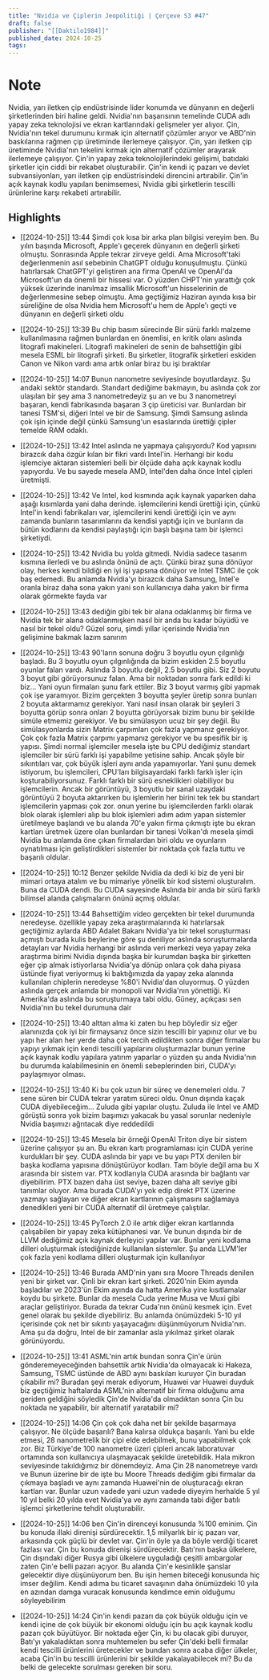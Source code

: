```yaml
---
title: "Nvidia ve Çiplerin Jeopolitiği | Çerçeve S3 #47"
draft: false
publisher: "[[Daktilo1984]]"
published_date: 2024-10-25
tags:
---
```

# Note
 Nvidia, yarı iletken çip endüstrisinde lider konumda ve dünyanın en değerli şirketlerinden biri haline geldi.
Nvidia'nın başarısının temelinde CUDA adlı yapay zeka teknolojisi ve ekran kartlarındaki gelişmeler yer alıyor.
Çin, Nvidia'nın tekel durumunu kırmak için alternatif çözümler arıyor ve ABD'nin baskılarına rağmen çip üretiminde ilerlemeye çalışıyor.
Çin, yarı iletken çip üretiminde Nvidia'nın tekelini kırmak için alternatif çözümler arayarak ilerlemeye çalışıyor.
Çin'in yapay zeka teknolojilerindeki gelişimi, batıdaki şirketler için ciddi bir rekabet oluşturabilir.
Çin'in kendi iç pazarı ve devlet subvansiyonları, yarı iletken çip endüstrisindeki direncini artırabilir.
Çin'in açık kaynak kodlu yapıları benimsemesi, Nvidia gibi şirketlerin tescilli ürünlerine karşı rekabeti artırabilir.


## Highlights
* [[2024-10-25]] 13:44  Şimdi çok kısa bir arka plan bilgisi vereyim ben. Bu yılın başında Microsoft, Apple'ı geçerek dünyanın en değerli şirketi olmuştu. Sonrasında Apple tekrar zirveye geldi. Ama Microsoft'taki değerlenmenin asıl sebebinin ChatGPT olduğu konuşulmuştu. Çünkü hatırlarsak ChatGPT'yi geliştiren ana firma OpenAI ve OpenAI'da Microsoft'un da önemli bir hissesi var. O yüzden CHPT'nin yarattığı çok yüksek üzerinde inanılmaz imsallik Microsoft'un hisselerinin de değerlenmesine sebep olmuştu. Ama geçtiğimiz Haziran ayında kısa bir süreliğine de olsa Nvidia hem Microsoft'u hem de Apple'ı geçti ve dünyanın en değerli şirketi oldu

* [[2024-10-25]] 13:39  Bu chip basım sürecinde Bir sürü farklı malzeme kullanılmasına rağmen bunlardan en önemlisi, en kritik olanı aslında litografi makineleri. Litografi makineleri de senin de bahsettiğin gibi mesela ESML bir litografi şirketi. Bu şirketler, litografik şirketleri eskiden Canon ve Nikon vardı ama artık onlar biraz bu işi bıraktılar

* [[2024-10-25]] 14:07  Bunun nanometre seviyesinde boyutlardayız. Şu andaki sektör standardı. Standart dediğime bakmayın, bu aslında çok zor ulaşılan bir şey ama 3 nanometredeyiz şu an ve bu 3 nanometreyi başaran, kendi fabrikasında başaran 3 çip üreticisi var. Bunlardan bir tanesi TSM'si, diğeri Intel ve bir de Samsung. Şimdi Samsung aslında çok işin içinde değil çünkü Samsung'un esaslarında ürettiği çipler temelde RAM odaklı.

* [[2024-10-25]] 13:42  Intel aslında ne yapmaya çalışıyordu? Kod yapısını birazcık daha özgür kılan bir fikri vardı Intel'in. Herhangi bir kodu işlemciye aktaran sistemleri belli bir ölçüde daha açık kaynak kodlu yapıyordu. Ve bu sayede mesela AMD, Intel'den daha önce Intel çipleri üretmişti.

* [[2024-10-25]] 13:42  Ve Intel, kod kısmında açık kaynak yaparken daha aşağı kısımlarda yani daha derinde. işlemcilerini kendi ürettiği için, çünkü Intel'in kendi fabrikaları var, işlemcilerini kendi ürettiği için ve aynı zamanda bunların tasarımlarını da kendisi yaptığı için ve bunların da bütün kodlarını da kendisi paylaştığı için başlı başına tam bir işlemci şirketiydi.

* [[2024-10-25]] 13:42  Nvidia bu yolda gitmedi. Nvidia sadece tasarım kısmına ilerledi ve bu aslında önünü de açtı. Çünkü biraz şuna dönüyor olay, herkes kendi bildiği en iyi işi yapsına dönüyor ve Intel TSMC ile çok baş edemedi. Bu anlamda Nvidia'yı birazcık daha Samsung, Intel'e oranla biraz daha sona yakın yani son kullanıcıya daha yakın bir firma olarak görmekte fayda var

* [[2024-10-25]] 13:43  dediğin gibi tek bir alana odaklanmış bir firma ve Nvidia tek bir alana odaklanmışken nasıl bir anda bu kadar büyüdü ve nasıl bir tekel oldu? Güzel soru, şimdi yıllar içerisinde Nvidia'nın gelişimine bakmak lazım sanırım

* [[2024-10-25]] 13:43  90'ların sonuna doğru 3 boyutlu oyun çılgınlığı başladı. Bu 3 boyutlu oyun çılgınlığında da bizim eskiden 2.5 boyutlu oyunlar falan vardı. Aslında 3 boyutlu değil, 2.5 boyutlu gibi. Siz 2 boyutu 3 boyut gibi görüyorsunuz falan. Ama bir noktadan sonra fark edildi ki biz... Yani oyun firmaları şunu fark ettiler. Biz 3 boyut varmış gibi yapmak çok işe yaramıyor. Bizim gerçekten 3 boyutta şeyler üretip sonra bunları 2 boyuta aktarmamız gerekiyor. Yani nasıl insan olarak bir şeyleri 3 boyutta görüp sonra onları 2 boyutta görüyorsak bizim bunu bir şekilde simüle etmemiz gerekiyor. Ve bu simülasyon ucuz bir şey değil. Bu simülasyonlarda sizin Matrix çarpımları çok fazla yapmanız gerekiyor. Çok çok fazla Matrix çarpımı yapmanız gerekiyor ve bu spesifik bir iş yapısı. Şimdi normal işlemciler mesela işte bu CPU dediğimiz standart işlemciler bir sürü farklı işi yapabilme yetisine sahip. Ancak şöyle bir sıkıntıları var, çok büyük işleri aynı anda yapamıyorlar. Yani şunu demek istiyorum, bu işlemcileri, CPU'ları bilgisayardaki farklı farklı işler için koşturabiliyorsunuz. Farklı farklı bir sürü esneklikleri olabiliyor bu işlemcilerin. Ancak bir görüntüyü, 3 boyutlu bir sanal uzaydaki görüntüyü 2 boyuta aktarırken bu işlemlerin her birini tek tek bu standart işlemcilerin yapması çok zor. onun yerine bu işlemcilerden farklı olarak blok olarak işlemleri alıp bu blok işlemleri adım adım yapan sistemler üretilmeye başlandı ve bu alanda 70'e yakın firma çıkmıştı işte bu ekran kartları üretmek üzere olan bunlardan bir tanesi Volkan'dı mesela şimdi Nvidia bu anlamda öne çıkan firmalardan biri oldu ve oyunların oynatılması için geliştirdikleri sistemler bir noktada çok fazla tuttu ve başarılı oldular.

* [[2024-10-25]] 10:12  Benzer şekilde Nvidia da dedi ki biz de yeni bir mimari ortaya atalım ve bu mimariye yönelik bir kod sistemi oluşturalım. Buna da CUDA dendi. Bu CUDA sayesinde Aslında bir anda bir sürü farklı bilimsel alanda çalışmaların önünü açmış oldular.

* [[2024-10-25]] 13:44  Bahsettiğim video gerçekten bir tekel durumunda neredeyse. özellikle yapay zeka araştırmalarında ki hatırlarsak geçtiğimiz aylarda ABD Adalet Bakanı Nvidia'ya bir tekel soruşturması açmıştı burada kulis beylerine göre şu deniliyor aslında soruşturmalarda detayları var Nvidia herhangi bir aslında veri merkezi veya yapay zeka araştırma birimi Nvidia dışında başka bir kurumdan başka bir şirketten eğer çip almak istiyorlarsa Nvidia'ya dönüp onlara çok daha piyasa üstünde fiyat veriyormuş ki baktığımızda da yapay zeka alanında kullanılan chiplerin neredeyse %80'i Nvidia'dan oluyormuş. O yüzden aslında gerçek anlamda bir monopoli var Nvidia'nın yönettiği. Ki Amerika'da aslında bu soruşturmaya tabi oldu. Güney, açıkçası sen Nvidia'nın bu tekel durumuna dair

* [[2024-10-25]] 13:40  alttan alma ki zaten bu hep böyledir siz eğer alanınızda çok iyi bir firmaysanız önce sizin tescilli bir yapınız olur ve bu yapı her alan her yerde daha çok tercih edildikten sonra diğer firmalar bu yapıyı yıkmak için kendi tescilli yapılarını oluşturmazlar bunun yerine açık kaynak kodlu yapılara yatırım yaparlar o yüzden şu anda Nvidia'nın bu durumda kalabilmesinin en önemli sebeplerinden biri, CUDA'yı paylaşmıyor olması.

* [[2024-10-25]] 13:40  Ki bu çok uzun bir süreç ve denemeleri oldu. 7 sene süren bir CUDA tekrar yaratım süreci oldu. Onun dışında kaçak CUDA diyebileceğim... Zuluda gibi yapılar oluştu. Zuluda ile Intel ve AMD görüştü sonra yok bizim başımızı yakacak bu yasal sorunlar nedeniyle Nvidia başımızı ağrıtacak diye reddedildi

* [[2024-10-25]] 13:45  Mesela bir örneği OpenAI Triton diye bir sistem üzerine çalışıyor şu an. Bu ekran kartı programlaması için CUDA yerine kurdukları bir şey. CUDA aslında bir yapı ve bu yapı PTX denilen bir başka kodlama yapısına dönüştürüyor kodları. Tam böyle değil ama bu X arasında bir sistem var. PTX kodlarıyla CUDA arasında bir bağlantı var diyebilirim. PTX bazen daha üst seviye, bazen daha alt seviye gibi tanımlar oluyor. Ama burada CUDA'yı yok edip direkt PTX üzerine yazmayı sağlayan ve diğer ekran kartlarının çalışmasını sağlamaya denedikleri yeni bir CUDA alternatif dil üretmeye çalıştılar.

* [[2024-10-25]] 13:45  PyTorch 2.0 ile artık diğer ekran kartlarında çalışabilen bir yapay zeka kütüphanesi var. Ve bunun dışında bir de LLVM dediğimiz açık kaynak derleyici yapılar var. Bunlar yeni kodlama dilleri oluşturmak istediğinizde kullanılan sistemler. Şu anda LLVM'ler çok fazla yeni kodlama dilleri oluşturmak için kullanılıyor

* [[2024-10-25]] 13:46  Burada AMD'nin yanı sıra Moore Threads denilen yeni bir şirket var. Çinli bir ekran kart şirketi. 2020'nin Ekim ayında başladılar ve 2023'ün Ekim ayında da hatta Amerika yine kısıtlamalar koydu bu şirkete. Bunlar da mesela Cuda yerine Musa ve Muxi gibi araçlar geliştiriyor. Burada da tekrar Cuda'nın önünü kesmek için. Evet genel olarak bu şekilde diyebiliriz. Bu anlamda önümüzdeki 5-10 yıl içerisinde çok net bir sıkıntı yaşayacağını düşünmüyorum Nvidia'nın. Ama şu da doğru, Intel de bir zamanlar asla yıkılmaz şirket olarak görünüyordu.

* [[2024-10-25]] 13:41  ASML'nin artık bundan sonra Çin'e ürün gönderemeyeceğinden bahsettik artık Nvidia'da olmayacak ki Hakeza, Samsung, TSMC üstünde de ABD aynı baskıları kuruyor Çin buradan çıkabilir mi? Buradan şeyi merak ediyorum, Huawei var Huawei duyduk biz geçtiğimiz haftalarda ASML'nin alternatif bir firma olduğunu ama geriden geldiğini söyledik Çin'de Nvidia'da olmadıktan sonra Çin bu noktada ne yapabilir, bir alternatif yaratabilir mi?

* [[2024-10-25]] 14:06  Çin çok çok daha net bir şekilde başarmaya çalışıyor. Ne ölçüde başarılı? Bana kalırsa oldukça başarılı. Yani bu elde etmesi, 28 nanometrelik bir çipi elde edebilmek, bunu yapabilmek çok zor. Biz Türkiye'de 100 nanometre üzeri çipleri ancak laboratuvar ortamında son kullanıcıya ulaşmayacak şekilde üretebildik. Hala mikron seviyesinde takıldığımız bir dönemdeyiz. Ama Çin 28 nanometreye vardı ve Bunun üzerine bir de işte bu Moore Threads dediğim gibi firmalar da çıkmaya başladı ve aynı zamanda Huawei'nin de oluşturacağı ekran kartları var. Bunlar uzun vadede yani uzun vadede diyeyim herhalde 5 yıl 10 yıl belki 20 yılda evet Nvidia'ya ve aynı zamanda tabi diğer batılı işlemci şirketlerine tehdit oluşturabilir.

* [[2024-10-25]] 14:06  ben Çin'in direnceyi konusunda %100 eminim. Çin bu konuda illaki direnişi sürdürecektir. 1,5 milyarlık bir iç pazarı var, arkasında çok güçlü bir devlet var. Çin'in öyle ya da böyle verdiği ticaret fazlası var. Çin bu konuda direnişi sürdürecektir. Batı'nın başka ülkelere, Çin dışındaki diğer Rusya gibi ülkelere uyguladığı çeşitli ambargolar zaten Çin'e belli pazarı açıyor. Bu alanda Çin'e kesinlikle şanslar gelecektir diye düşünüyorum ben. Bu işin hemen biteceği konusunda hiç imser değilim. Kendi adıma bu ticaret savaşının daha önümüzdeki 10 yıla en azından damga vuracak konusunda kendimce emin olduğumu söyleyebilirim

* [[2024-10-25]] 14:24  Çin'in kendi pazarı da çok büyük olduğu için ve kendi içine de çok büyük bir ekonomi olduğu için bu açık kaynak kodlu pazarı çok büyütüyor. Bir noktada eğer Çin, ki bu olacak gibi duruyor, Batı'yı yakaladıktan sonra muhtemelen bu sefer Çin'deki belli firmalar kendi tescilli ürünlerini üretecekler ve bundan sonra acaba diğer ülkeler, acaba Çin'in bu tescilli ürünlerini bir şekilde yakalayabilecek mi? Bu da belki de gelecekte sorulması gereken bir soru.

